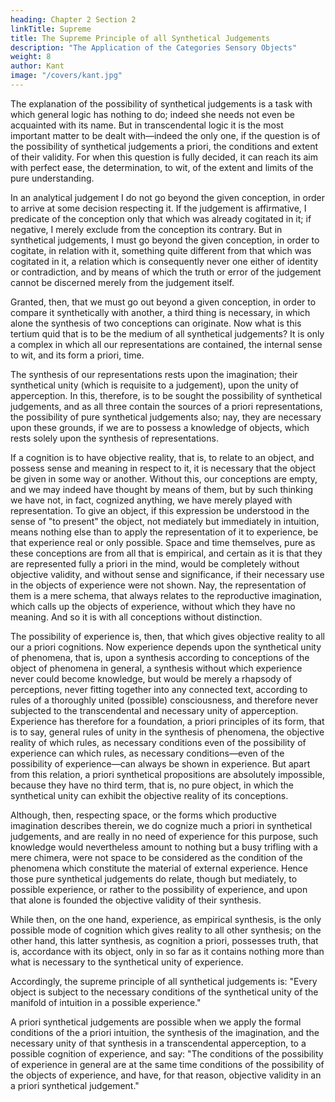 ```yaml
---
heading: Chapter 2 Section 2
linkTitle: Supreme
title: The Supreme Principle of all Synthetical Judgements
description: "The Application of the Categories Sensory Objects"
weight: 8
author: Kant
image: "/covers/kant.jpg"
---
```



The explanation of the possibility of synthetical judgements is a task with which general logic has nothing to do; indeed she needs not even be acquainted with its name. But in transcendental logic it is the most important matter to be dealt with—indeed the only one, if the question is of the possibility of synthetical judgements a priori, the conditions and extent of their validity. For when this question is fully decided, it can reach its aim with perfect ease, the determination, to wit, of the extent and limits of the pure understanding.

In an analytical judgement I do not go beyond the given conception, in order to arrive at some decision respecting it. If the judgement is affirmative, I predicate of the conception only that which was already cogitated in it; if negative, I merely exclude from the conception its contrary. But in synthetical judgements, I must go beyond the given conception, in order to cogitate, in relation with it, something quite different from that which was cogitated in it, a relation which is consequently never one either of identity or contradiction, and by means of which the truth or error of the judgement cannot be discerned merely from the judgement itself.

Granted, then, that we must go out beyond a given conception, in order to compare it synthetically with another, a third thing is necessary, in which alone the synthesis of two conceptions can originate. Now what is this tertium quid that is to be the medium of all synthetical judgements? It is only a complex in which all our representations are contained, the internal sense to wit, and its form a priori, time.

The synthesis of our representations rests upon the imagination; their synthetical unity (which is requisite to a judgement), upon the unity of apperception. In this, therefore, is to be sought the possibility of synthetical judgements, and as all three contain the sources of a priori representations, the possibility of pure synthetical judgements also; nay, they are necessary upon these grounds, if we are to possess a knowledge of objects, which rests solely upon the synthesis of representations.

If a cognition is to have objective reality, that is, to relate to an object, and possess sense and meaning in respect to it, it is necessary that the object be given in some way or another. Without this, our conceptions are empty, and we may indeed have thought by means of them, but by such thinking we have not, in fact, cognized anything, we have merely played with representation. To give an object, if this expression be understood in the sense of "to present" the object, not mediately but immediately in intuition, means nothing else than to apply the representation of it to experience, be that experience real or only possible. Space and time themselves, pure as these conceptions are from all that is empirical, and certain as it is that they are represented fully a priori in the mind, would be completely without objective validity, and without sense and significance, if their necessary use in the objects of experience were not shown. Nay, the representation of them is a mere schema, that always relates to the reproductive imagination, which calls up the objects of experience, without which they have no meaning. And so it is with all conceptions without distinction.

The possibility of experience is, then, that which gives objective reality to all our a priori cognitions. Now experience depends upon the synthetical unity of phenomena, that is, upon a synthesis according to conceptions of the object of phenomena in general, a synthesis without which experience never could become knowledge, but would be merely a rhapsody of perceptions, never fitting together into any connected text, according to rules of a thoroughly united (possible) consciousness, and therefore never subjected to the transcendental and necessary unity of apperception. Experience has therefore for a foundation, a priori principles of its form, that is to say, general rules of unity in the synthesis of phenomena, the objective reality of which rules, as necessary conditions even of the possibility of experience can which rules, as necessary conditions—even of the possibility of experience—can always be shown in experience. But apart from this relation, a priori synthetical propositions are absolutely impossible, because they have no third term, that is, no pure object, in which the synthetical unity can exhibit the objective reality of its conceptions.

Although, then, respecting space, or the forms which productive imagination describes therein, we do cognize much a priori in synthetical judgements, and are really in no need of experience for this purpose, such knowledge would nevertheless amount to nothing but a busy trifling with a mere chimera, were not space to be considered as the condition of the phenomena which constitute the material of external experience. Hence those pure synthetical judgements do relate, though but mediately, to possible experience, or rather to the possibility of experience, and upon that alone is founded the objective validity of their synthesis.

While then, on the one hand, experience, as empirical synthesis, is the only possible mode of cognition which gives reality to all other synthesis; on the other hand, this latter synthesis, as cognition a priori, possesses truth, that is, accordance with its object, only in so far as it contains nothing more than what is necessary to the synthetical unity of experience.

Accordingly, the supreme principle of all synthetical judgements is: "Every object is subject to the necessary conditions of the synthetical unity of the manifold of intuition in a possible experience."

A priori synthetical judgements are possible when we apply the formal conditions of the a priori intuition, the synthesis of the imagination, and the necessary unity of that synthesis in a transcendental apperception, to a possible cognition of experience, and say: "The conditions of the possibility of experience in general are at the same time conditions of the possibility of the objects of experience, and have, for that reason, objective validity in an a priori synthetical judgement."



